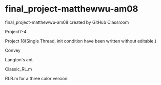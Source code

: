 # final_project-matthewwu-am08
final_project-matthewwu-am08 created by GitHub Classroom

Project7-4


Project 18(Single Thread, init condition have been written without editable.)

Convey

Langton's ant

Classic_RL.m

RLR.m for a three color version.

